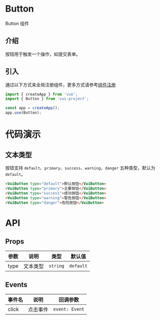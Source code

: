 # Button

Button 组件

## 介绍

按钮用于触发一个操作，如提交表单。

## 引入

通过以下方式来全局注册组件，更多方式请参考[组件注册](/config.html)

```ts
import { createApp } from 'vue';
import { Button } from 'vui-project';

const app = createApp();
app.use(Button);
```

# 代码演示

## 文本类型

按钮支持 `default`、`primary`、`success`、`warning`、`danger` 五种类型，默认为 `default`。

```html
<VuiButton type="default">默认按钮</VuiButton>
<VuiButton type="primary">主要按钮</VuiButton>
<VuiButton type="success">成功按钮</VuiButton>
<VuiButton type="warning">警告按钮</VuiButton>
<VuiButton type="danger">危险按钮</VuiButton>
```

<!-- 其他的 props 用法介绍... -->

# API

## Props

| 参数 | 说明     | 类型     | 默认值    |
| ---- | -------- | -------- | --------- |
| type | 文本类型 | `string` | `default` |

## Events

| 事件名 | 说明     | 回调参数       |
| ------ | -------- | -------------- |
| click  | 点击事件 | `event: Event` |
